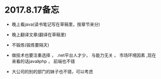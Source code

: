 
# 2017.8.17备忘

* 晚上看java(读书笔记写在草稿里，按章节来分)
* 晚上翻译文章(翻译在草稿里)
* 不锻炼(锻炼要隔天)

* 做技术也要注重选择 ，  .net平台人才少， 与能力无关 ， 市场环境因素  ,现在来看的话java》php  ， 前端也不错

* 大公司的别的部门的妹子也不错，可以考虑































